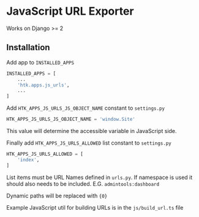 # JavaScript URL Exporter
Works on Django >= 2

## Installation
Add app to `INSTALLED_APPS`

```python
INSTALLED_APPS = [
    ...
    'htk.apps.js_urls',
    ...
]
```


Add `HTK_APPS_JS_URLS_JS_OBJECT_NAME` constant to `settings.py`

```python
HTK_APPS_JS_URLS_JS_OBJECT_NAME = 'window.Site'
```

This value will determine the accessible variable in JavaScript side.

Finally add `HTK_APPS_JS_URLS_ALLOWED` list constant to `settings.py`
```python
HTK_APPS_JS_URLS_ALLOWED = [
    'index',
]
```

List items must be URL Names defined in `urls.py`. If namespace is used it
should also needs to be included. E.G. `admintools:dashboard`

Dynamic paths will be replaced with `{0}`

Example JavaScript util for building URLs is in the `js/build_url.ts` file
